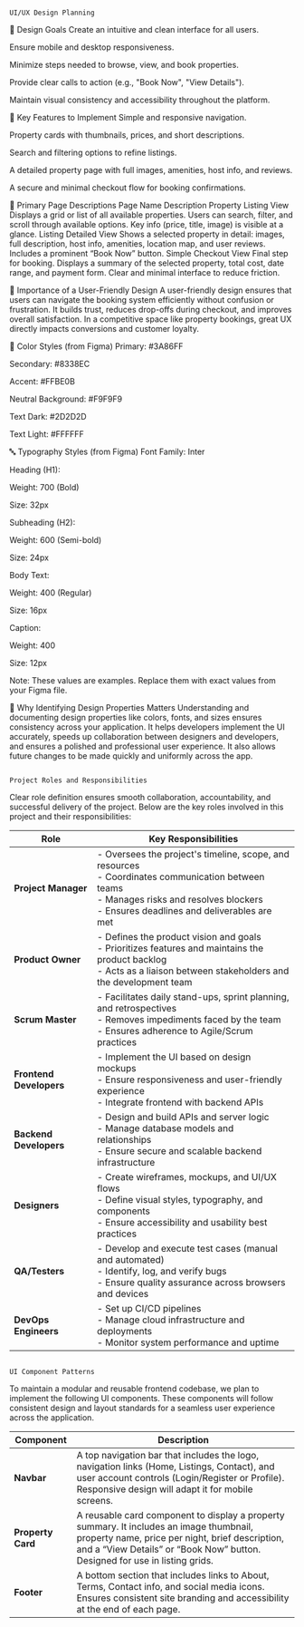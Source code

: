                                                                                  UI/UX Design Planning
                                                                                            
🎯 Design Goals
Create an intuitive and clean interface for all users.

Ensure mobile and desktop responsiveness.

Minimize steps needed to browse, view, and book properties.

Provide clear calls to action (e.g., "Book Now", "View Details").

Maintain visual consistency and accessibility throughout the platform.

🔑 Key Features to Implement
Simple and responsive navigation.

Property cards with thumbnails, prices, and short descriptions.

Search and filtering options to refine listings.

A detailed property page with full images, amenities, host info, and reviews.

A secure and minimal checkout flow for booking confirmations.

📄 Primary Page Descriptions
Page Name	Description
Property Listing View	Displays a grid or list of all available properties. Users can search, filter, and scroll through available options. Key info (price, title, image) is visible at a glance.
Listing Detailed View	Shows a selected property in detail: images, full description, host info, amenities, location map, and user reviews. Includes a prominent “Book Now” button.
Simple Checkout View	Final step for booking. Displays a summary of the selected property, total cost, date range, and payment form. Clear and minimal interface to reduce friction.

👥 Importance of a User-Friendly Design
A user-friendly design ensures that users can navigate the booking system efficiently without confusion or frustration. It builds trust, reduces drop-offs during checkout, and improves overall satisfaction. In a competitive space like property bookings, great UX directly impacts conversions and customer loyalty.

🎨 Color Styles (from Figma)
Primary: #3A86FF

Secondary: #8338EC

Accent: #FFBE0B

Neutral Background: #F9F9F9

Text Dark: #2D2D2D

Text Light: #FFFFFF

🔤 Typography Styles (from Figma)
Font Family: Inter

Heading (H1):

Weight: 700 (Bold)

Size: 32px

Subheading (H2):

Weight: 600 (Semi-bold)

Size: 24px

Body Text:

Weight: 400 (Regular)

Size: 16px

Caption:

Weight: 400

Size: 12px

Note: These values are examples. Replace them with exact values from your Figma file.

📌 Why Identifying Design Properties Matters
Understanding and documenting design properties like colors, fonts, and sizes ensures consistency across your application. It helps developers implement the UI accurately, speeds up collaboration between designers and developers, and ensures a polished and professional user experience. It also allows future changes to be made quickly and uniformly across the app.


                                                                            Project Roles and Responsibilities
                                                                              
Clear role definition ensures smooth collaboration, accountability, and successful delivery of the project. Below are the key roles involved in this project and their responsibilities:

| **Role**                | **Key Responsibilities**                                                                                                                                                                      |
| ----------------------- | --------------------------------------------------------------------------------------------------------------------------------------------------------------------------------------------- |
| **Project Manager**     | - Oversees the project's timeline, scope, and resources<br>- Coordinates communication between teams<br>- Manages risks and resolves blockers<br>- Ensures deadlines and deliverables are met |
| **Product Owner**       | - Defines the product vision and goals<br>- Prioritizes features and maintains the product backlog<br>- Acts as a liaison between stakeholders and the development team                       |
| **Scrum Master**        | - Facilitates daily stand-ups, sprint planning, and retrospectives<br>- Removes impediments faced by the team<br>- Ensures adherence to Agile/Scrum practices                                 |
| **Frontend Developers** | - Implement the UI based on design mockups<br>- Ensure responsiveness and user-friendly experience<br>- Integrate frontend with backend APIs                                                  |
| **Backend Developers**  | - Design and build APIs and server logic<br>- Manage database models and relationships<br>- Ensure secure and scalable backend infrastructure                                                 |
| **Designers**           | - Create wireframes, mockups, and UI/UX flows<br>- Define visual styles, typography, and components<br>- Ensure accessibility and usability best practices                                    |
| **QA/Testers**          | - Develop and execute test cases (manual and automated)<br>- Identify, log, and verify bugs<br>- Ensure quality assurance across browsers and devices                                         |
| **DevOps Engineers**    | - Set up CI/CD pipelines<br>- Manage cloud infrastructure and deployments<br>- Monitor system performance and uptime                                                                          |

                                                                                   
                                                                                  UI Component Patterns
                                                                                    
To maintain a modular and reusable frontend codebase, we plan to implement the following UI components. These components will follow consistent design and layout standards for a seamless user experience across the application.

| **Component**     | **Description**                                                                                                                                                                                                           |
| ----------------- | ------------------------------------------------------------------------------------------------------------------------------------------------------------------------------------------------------------------------- |
| **Navbar**        | A top navigation bar that includes the logo, navigation links (Home, Listings, Contact), and user account controls (Login/Register or Profile). Responsive design will adapt it for mobile screens.                       |
| **Property Card** | A reusable card component to display a property summary. It includes an image thumbnail, property name, price per night, brief description, and a “View Details” or “Book Now” button. Designed for use in listing grids. |
| **Footer**        | A bottom section that includes links to About, Terms, Contact info, and social media icons. Ensures consistent site branding and accessibility at the end of each page.                                                   |
